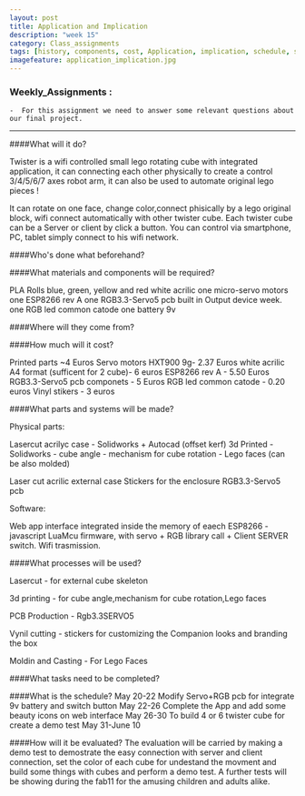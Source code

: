 ```yaml
---
layout: post
title: Application and Implication
description: "week 15"
category: Class_assignments
tags: [history, components, cost, Application, implication, schedule, servo, fabacademy, 5v, 3.3v, rgb led, evalutation, twistercube ]
imagefeature: application_implication.jpg
---
```


### Weekly_Assignments :

	-  For this assignment we need to answer some relevant questions about our final project.


****

####What will it do?

Twister is a wifi controlled small lego rotating cube with integrated application, it can connecting each other physically to create a control 3/4/5/6/7 axes robot arm, it can also be used to automate original lego pieces !

It can rotate on one face, change color,connect phisically by a lego original block, wifi connect automatically with other twister cube. 
Each twister cube can be a Server or client by click a button.
You can control via smartphone, PC, tablet simply connect to his wifi network.


####Who's done what beforehand?



####What materials and components will be required?

PLA Rolls blue, green, yellow and red
white acrilic
one micro-servo motors
one ESP8266 rev A
one RGB3.3-Servo5 pcb built in Output device week.
one RGB led common catode
one battery 9v


####Where will they come from?



####How much will it cost?

Printed parts ~4 Euros
Servo motors HXT900 9g- 2.37 Euros
white acrilic A4 format (sufficent for 2 cube)- 6 euros
ESP8266 rev A - 5.50 Euros
RGB3.3-Servo5 pcb componets - 5 Euros
RGB led common catode - 0.20 euros
Vinyl stikers - 3 euros



####What parts and systems will be made?

Physical parts:

Lasercut acrilyc case - Solidworks + Autocad (offset kerf)
3d Printed - Solidworks 
	   - cube angle
	   - mechanism for cube rotation 
	   - Lego faces (can be also molded)

Laser cut acrilic external case 
Stickers for the enclosure
RGB3.3-Servo5 pcb

Software:

Web app interface integrated inside the memory of eaech ESP8266 - javascript
LuaMcu firmware, with servo + RGB library call + Client SERVER switch.
Wifi trasmission.

####What processes will be used?

Lasercut - for external cube skeleton

3d printing - for cube angle,mechanism for cube rotation,Lego faces 

PCB Production - Rgb3.3SERVO5  

Vynil cutting - stickers for customizing the Companion looks and branding the box

Moldin and Casting - For Lego Faces

####What tasks need to be completed?







####What is the schedule?
May 20-22	  Modify Servo+RGB pcb for integrate 9v battery and switch button
May 22-26	  Complete the App and add some beauty icons on web interface
May 26-30	  To build 4 or 6 twister cube for create a demo test
May 31-June 10	  

####How will it be evaluated?
The evaluation will be carried by making a demo test to demostrate the easy connection with server and client connection, set the color of each cube for undestand the movment and build some things with cubes and perform a demo test. A further tests will be showing during the fab11 for the amusing children and adults alike.



